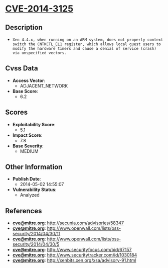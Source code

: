 
# [CVE-2014-3125](http://secunia.com/advisories/58347)

## Description

- `Xen 4.4.x, when running on an ARM system, does not properly context switch the CNTKCTL_EL1 register, which allows local guest users to modify the hardware timers and cause a denial of service (crash) via unspecified vectors.`

## Cvss Data

- **Access Vector**:
  - ADJACENT_NETWORK
- **Base Score**:
  - 6.2

## Scores

- **Exploitability Score**:
  - 5.1
- **Impact Score**:
  - 7.8
- **Base Severity**:
  - MEDIUM

## Other Information

- **Publish Date**:
  - 2014-05-02 14:55:07
- **Vulnerability Status**:
  - Analyzed

## References

- **cve@mitre.org**: http://secunia.com/advisories/58347
- **cve@mitre.org**: http://www.openwall.com/lists/oss-security/2014/04/30/11
- **cve@mitre.org**: http://www.openwall.com/lists/oss-security/2014/04/30/5
- **cve@mitre.org**: http://www.securityfocus.com/bid/67157
- **cve@mitre.org**: http://www.securitytracker.com/id/1030184
- **cve@mitre.org**: http://xenbits.xen.org/xsa/advisory-91.html
